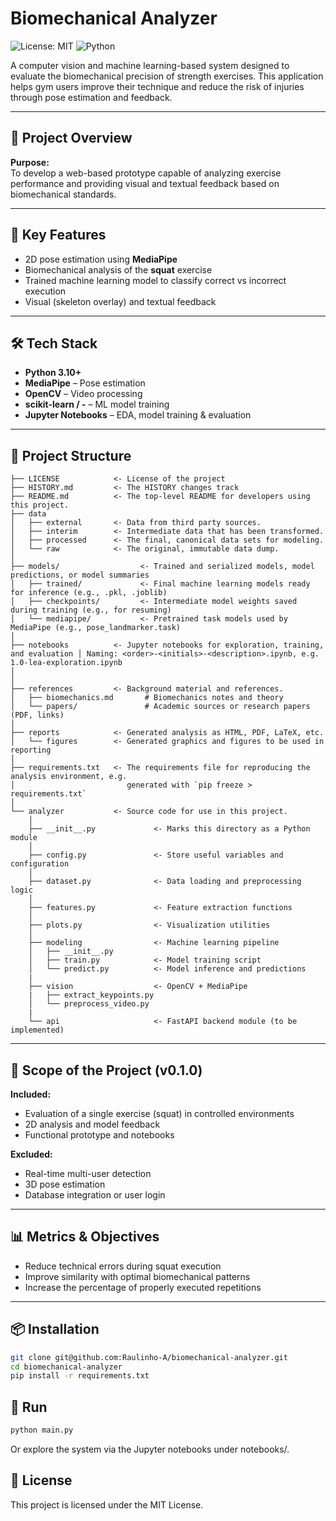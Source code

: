 # Biomechanical Analyzer

![License: MIT](https://img.shields.io/badge/License-MIT-yellow.svg)
![Python](https://img.shields.io/badge/python-3.10%2B-blue)

A computer vision and machine learning-based system designed to evaluate the biomechanical precision of strength exercises. This application helps gym users improve their technique and reduce the risk of injuries through pose estimation and feedback.

---

## 🚀 Project Overview

**Purpose:**  
To develop a web-based prototype capable of analyzing exercise performance and providing visual and textual feedback based on biomechanical standards.

---

## 🧠 Key Features

- 2D pose estimation using **MediaPipe**
- Biomechanical analysis of the **squat** exercise
- Trained machine learning model to classify correct vs incorrect execution
- Visual (skeleton overlay) and textual feedback

---

## 🛠 Tech Stack

- **Python 3.10+**
- **MediaPipe** – Pose estimation
- **OpenCV** – Video processing
- **scikit-learn / -** – ML model training
- **Jupyter Notebooks** – EDA, model training & evaluation

---

## 📁 Project Structure

```
├── LICENSE            <- License of the project
├── HISTORY.md         <- The HISTORY changes track
├── README.md          <- The top-level README for developers using this project.
├── data
│   ├── external       <- Data from third party sources.
│   ├── interim        <- Intermediate data that has been transformed.
│   ├── processed      <- The final, canonical data sets for modeling.
│   └── raw            <- The original, immutable data dump.
│
├── models/                  <- Trained and serialized models, model predictions, or model summaries
│   ├── trained/             <- Final machine learning models ready for inference (e.g., .pkl, .joblib)
│   ├── checkpoints/         <- Intermediate model weights saved during training (e.g., for resuming)
│   └── mediapipe/           <- Pretrained task models used by MediaPipe (e.g., pose_landmarker.task)
│
├── notebooks          <- Jupyter notebooks for exploration, training, and evaluation │ Naming: <order>-<initials>-<description>.ipynb, e.g. 1.0-lea-exploration.ipynb
│
│
├── references         <- Background material and references.
│   ├── biomechanics.md       # Biomechanics notes and theory
│   └── papers/               # Academic sources or research papers (PDF, links)
│
├── reports            <- Generated analysis as HTML, PDF, LaTeX, etc.
│   └── figures        <- Generated graphics and figures to be used in reporting
│
├── requirements.txt   <- The requirements file for reproducing the analysis environment, e.g.
│                         generated with `pip freeze > requirements.txt`
│
└── analyzer           <- Source code for use in this project.
    │
    ├── __init__.py             <- Marks this directory as a Python module
    │
    ├── config.py               <- Store useful variables and configuration
    │
    ├── dataset.py              <- Data loading and preprocessing logic
    │
    ├── features.py             <- Feature extraction functions
    │
    ├── plots.py                <- Visualization utilities
    │
    ├── modeling                <- Machine learning pipeline 
    │   ├── __init__.py 
    │   ├── train.py            <- Model training script
    │   └── predict.py          <- Model inference and predictions
    |
    ├── vision                  <- OpenCV + MediaPipe
    |   ├── extract_keypoints.py
    │   └── preprocess_video.py
    |
    └── api                     <- FastAPI backend module (to be implemented)
```

---

## 🚧 Scope of the Project (v0.1.0)

**Included:**
- Evaluation of a single exercise (squat) in controlled environments
- 2D analysis and model feedback
- Functional prototype and notebooks

**Excluded:**
- Real-time multi-user detection
- 3D pose estimation
- Database integration or user login

---

## 📊 Metrics & Objectives

- Reduce technical errors during squat execution
- Improve similarity with optimal biomechanical patterns
- Increase the percentage of properly executed repetitions

---

## 📦 Installation

```bash
git clone git@github.com:Raulinho-A/biomechanical-analyzer.git
cd biomechanical-analyzer
pip install -r requirements.txt
```

## 🧪 Run
```bash
python main.py
```
Or explore the system via the Jupyter notebooks under notebooks/.

## 📄 License
This project is licensed under the MIT License.


